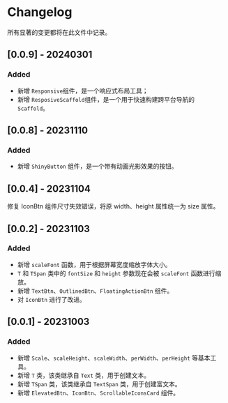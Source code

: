 # Changelog

所有显著的变更都将在此文件中记录。

## [0.0.9] - 20240301

### Added

- 新增 `Responsive`组件，是一个响应式布局工具；
- 新增 `ResposiveScaffold`组件，是一个用于快速构建跨平台导航的 `Scaffold`。

## [0.0.8] - 20231110

### Added

- 新增 `ShinyButton` 组件，是一个带有动画光影效果的按钮。

## [0.0.4] - 20231104

修复 IconBtn 组件尺寸失效错误，将原 width、height 属性统一为 size 属性。

## [0.0.2] - 20231103

### Added

- 新增 `scaleFont` 函数，用于根据屏幕宽度缩放字体大小。
- `T` 和 `TSpan` 类中的 `fontSize` 和 `height` 参数现在会被 `scaleFont` 函数进行缩放。
- 新增 `TextBtn`、`OutlinedBtn`、`FloatingActionBtn` 组件。
- 对 `IconBtn` 进行了改进。

## [0.0.1] - 20231003

### Added

- 新增 `Scale`、`scaleHeight`、`scaleWidth`、`perWidth`、`perHeight` 等基本工具。
- 新增 `T` 类，该类继承自 `Text` 类，用于创建文本。
- 新增 `TSpan` 类，该类继承自 `TextSpan` 类，用于创建富文本。
- 新增 `ElevatedBtn`、`IconBtn`、`ScrollableIconsCard` 组件。
